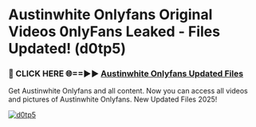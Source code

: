 # Austinwhite Onlyfans Original Videos 0nlyFans Leaked - Files Updated! (d0tp5)

<h3>🔴 CLICK HERE 🌐==►► <a href="https://tinyurl.com/2m67pmp6" rel="nofollow">Austinwhite Onlyfans Updated Files</a></h3>

Get Austinwhite Onlyfans and all content. Now you can access all videos and pictures of Austinwhite Onlyfans. New Updated Files 2025!

[![d0tp5](https://i.imgur.com/H4QAA4z.gif)](https://tinyurl.com/2m67pmp6)